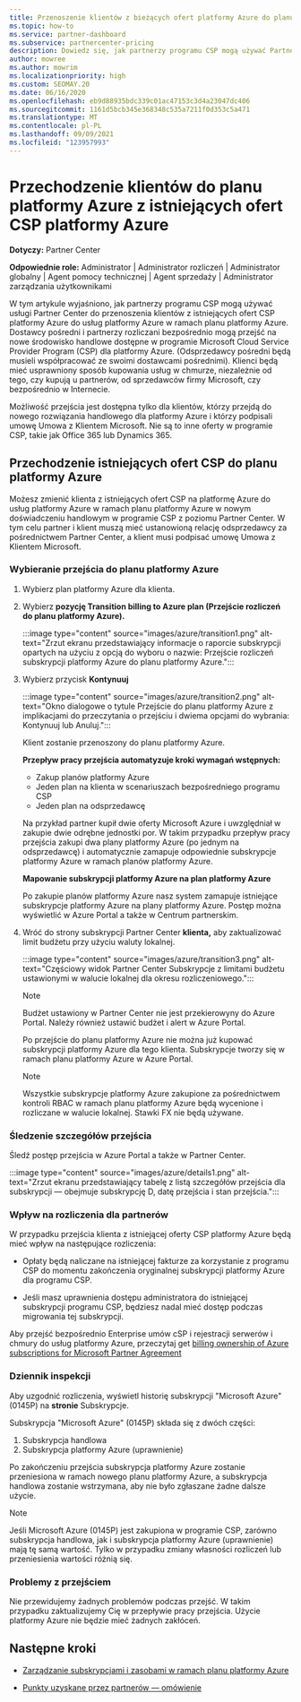 ```yaml
---
title: Przenoszenie klientów z bieżących ofert platformy Azure do planu platformy Azure
ms.topic: how-to
ms.service: partner-dashboard
ms.subservice: partnercenter-pricing
description: Dowiedz się, jak partnerzy programu CSP mogą używać Partner Center do przenoszenia klientów z istniejących ofert CSP platformy Azure do usług platformy Azure w ramach planu platformy Azure.
author: mowree
ms.author: mowrim
ms.localizationpriority: high
ms.custom: SEOMAY.20
ms.date: 06/16/2020
ms.openlocfilehash: eb9d88935bdc339c01ac47153c3d4a23047dc406
ms.sourcegitcommit: 1161d5bcb345e368348c535a7211f0d353c5a471
ms.translationtype: MT
ms.contentlocale: pl-PL
ms.lasthandoff: 09/09/2021
ms.locfileid: "123957993"
---
```

# <a name="transition-customers-to-azure-plan-from-existing-csp-azure-offers"></a>Przechodzenie klientów do planu platformy Azure z istniejących ofert CSP platformy Azure

**Dotyczy:** Partner Center 

**Odpowiednie role:** Administrator | Administrator rozliczeń | Administrator globalny | Agent pomocy technicznej | Agent sprzedaży | Administrator zarządzania użytkownikami

W tym artykule wyjaśniono, jak partnerzy programu CSP mogą używać usługi Partner Center do przenoszenia klientów z istniejących ofert CSP platformy Azure do usług platformy Azure w ramach planu platformy Azure. Dostawcy pośredni i partnerzy rozliczani bezpośrednio mogą przejść na nowe środowisko handlowe dostępne w programie Microsoft Cloud Service Provider Program (CSP) dla platformy Azure. (Odsprzedawcy pośredni będą musieli współpracować ze swoimi dostawcami pośrednimi). Klienci będą mieć usprawniony sposób kupowania usług w chmurze, niezależnie od tego, czy kupują u partnerów, od sprzedawców firmy Microsoft, czy bezpośrednio w Internecie.

Możliwość przejścia jest dostępna tylko dla klientów, którzy przejdą do nowego rozwiązania handlowego dla platformy Azure i którzy podpisali umowę Umowa z Klientem Microsoft. Nie są to inne oferty w programie CSP, takie jak Office 365 lub Dynamics 365.

## <a name="transition-existing-csp-offers-to-an-azure-plan"></a>Przechodzenie istniejących ofert CSP do planu platformy Azure

Możesz zmienić klienta z istniejących ofert CSP na platformę Azure do usług platformy Azure w ramach planu platformy Azure w nowym doświadczeniu handlowym w programie CSP z poziomu Partner Center. W tym celu partner i klient muszą mieć ustanowioną relację odsprzedawcy za pośrednictwem Partner Center, a klient musi podpisać umowę Umowa z Klientem Microsoft.

### <a name="select-transition-to-azure-plan"></a>Wybieranie przejścia do planu platformy Azure

1. Wybierz plan platformy Azure dla klienta.

2. Wybierz **pozycję Transition billing to Azure plan (Przejście rozliczeń do planu platformy Azure).**

   :::image type="content" source="images/azure/transition1.png" alt-text="Zrzut ekranu przedstawiający informacje o raporcie subskrypcji opartych na użyciu z opcją do wyboru o nazwie: Przejście rozliczeń subskrypcji platformy Azure do planu platformy Azure.":::

3. Wybierz przycisk **Kontynuuj**

   :::image type="content" source="images/azure/transition2.png" alt-text="Okno dialogowe o tytule Przejście do planu platformy Azure z implikacjami do przeczytania o przejściu i dwiema opcjami do wybrania: Kontynuuj lub Anuluj.":::

   Klient zostanie przenoszony do planu platformy Azure.

   **Przepływ pracy przejścia automatyzuje kroki wymagań wstępnych:**

   - Zakup planów platformy Azure
   - Jeden plan na klienta w scenariuszach bezpośredniego programu CSP  
   - Jeden plan na odsprzedawcę  

   Na przykład partner kupił dwie oferty Microsoft Azure i uwzględniał w zakupie dwie odrębne jednostki por. W takim przypadku przepływ pracy przejścia zakupi dwa plany platformy Azure (po jednym na odsprzedawcę) i automatycznie zamapuje odpowiednie subskrypcje platformy Azure w ramach planów platformy Azure.  

   **Mapowanie subskrypcji platformy Azure na plan platformy Azure**

   Po zakupie planów platformy Azure nasz system zamapuje istniejące subskrypcje platformy Azure na plany platformy Azure. Postęp można wyświetlić w Azure Portal a także w Centrum partnerskim.

4. Wróć do strony subskrypcji Partner Center **klienta,** aby zaktualizować limit budżetu przy użyciu waluty lokalnej.

   :::image type="content" source="images/azure/transition3.png" alt-text="Częściowy widok Partner Center Subskrypcje z limitami budżetu ustawionymi w walucie lokalnej dla okresu rozliczeniowego.":::

   >[!NOTE]
   >Budżet ustawiony w Partner Center nie jest przekierowyny do Azure Portal. Należy również ustawić budżet i alert w Azure Portal.

   Po przejście do planu platformy Azure nie można już kupować subskrypcji platformy Azure dla tego klienta. Subskrypcje tworzy się w ramach planu platformy Azure w Azure Portal.

   >[!NOTE]
   > Wszystkie subskrypcje platformy Azure zakupione za pośrednictwem kontroli RBAC w ramach planu platformy Azure będą wycenione i rozliczane w walucie lokalnej. Stawki FX nie będą używane.

### <a name="track-your-transition-details"></a>Śledzenie szczegółów przejścia

Śledź postęp przejścia w Azure Portal a także w Partner Center.

:::image type="content" source="images/azure/details1.png" alt-text="Zrzut ekranu przedstawiający tabelę z listą szczegółów przejścia dla subskrypcji — obejmuje subskrypcję D, datę przejścia i stan przejścia.":::

### <a name="billing-impact-to-partners"></a>Wpływ na rozliczenia dla partnerów

W przypadku przejścia klienta z istniejącej oferty CSP platformy Azure będą mieć wpływ na następujące rozliczenia:

- Opłaty będą naliczane na istniejącej fakturze za korzystanie z programu CSP do momentu zakończenia oryginalnej subskrypcji platformy Azure dla programu CSP.

- Jeśli masz uprawnienia dostępu administratora do istniejącej subskrypcji programu CSP, będziesz nadal mieć dostęp podczas migrowania tej subskrypcji.

Aby przejść bezpośrednio Enterprise umów cSP i rejestracji serwerów i chmury do usług platformy Azure, przeczytaj get [billing ownership of Azure subscriptions for Microsoft Partner Agreement](/azure/billing/mpa-request-ownership)

### <a name="audit-log"></a>Dziennik inspekcji

Aby uzgodnić rozliczenia, wyświetl historię subskrypcji "Microsoft Azure" (0145P) na **stronie** Subskrypcje.

Subskrypcja "Microsoft Azure" (0145P) składa się z dwóch części:

1. Subskrypcja handlowa
2. Subskrypcja platformy Azure (uprawnienie)

Po zakończeniu przejścia subskrypcja platformy Azure zostanie przeniesiona w ramach nowego planu platformy Azure, a subskrypcja handlowa zostanie wstrzymana, aby nie było zgłaszane żadne dalsze użycie.  

>[!NOTE]
>Jeśli Microsoft Azure (0145P) jest zakupiona w programie CSP, zarówno subskrypcja handlowa, jak i subskrypcja platformy Azure (uprawnienie) mają tę samą wartość. Tylko w przypadku zmiany własności rozliczeń lub przeniesienia wartości różnią się.

### <a name="transition-issues"></a>Problemy z przejściem

Nie przewidujemy żadnych problemów podczas przejść. W takim przypadku zaktualizujemy Cię w przepływie pracy przejścia. Użycie platformy Azure nie będzie mieć żadnych zakłóceń.  

## <a name="next-steps"></a>Następne kroki

- [Zarządzanie subskrypcjami i zasobami w ramach planu platformy Azure](azure-plan-manage.md)

- [Punkty uzyskane przez partnerów — omówienie](partner-earned-credit.md)
